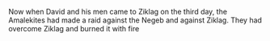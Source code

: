 Now when David and his men came to Ziklag on the third day, the Amalekites had made a raid against the Negeb and against Ziklag. They had overcome Ziklag and burned it with fire
